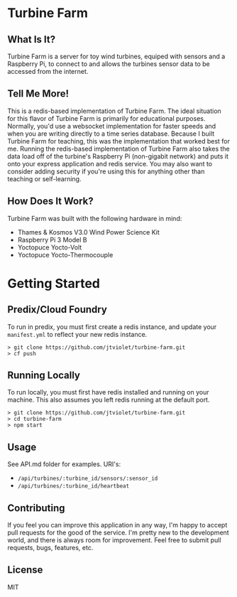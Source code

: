 # Turbine Farm
## What Is It?
Turbine Farm is a server for toy wind turbines, equiped with sensors and a Raspberry Pi, to connect to and allows the turbines sensor data to be accessed from the internet.

## Tell Me More!
This is a redis-based implementation of Turbine Farm. The ideal situation for this flavor of Turbine Farm is primarily for educational purposes. Normally, you'd use a websocket implementation for faster speeds and when you are writing directly to a time series database. Because I built Turbine Farm for teaching, this was the implementation that worked best for me. Running the redis-based implementation of Turbine Farm also takes the data load off of the turbine's Raspberry Pi (non-gigabit network) and puts it onto your express application and redis service. You may also want to consider adding security if you're using this for anything other than teaching or self-learning.

## How Does It Work?
Turbine Farm was built with the following hardware in mind:
  * Thames & Kosmos V3.0 Wind Power Science Kit
  * Raspberry Pi 3 Model B
  * Yoctopuce Yocto-Volt
  * Yoctopuce Yocto-Thermocouple

# Getting Started
## Predix/Cloud Foundry
To run in predix, you must first create a redis instance, and update your `manifest.yml` to reflect your new redis instance.
```
> git clone https://github.com/jtviolet/turbine-farm.git
> cf push
```

## Running Locally
To run locally, you must first have redis installed and running on your machine. This also assumes you left redis running at the default port.
```
> git clone https://github.com/jtviolet/turbine-farm.git
> cd turbine-farm
> npm start
```

## Usage
See API.md folder for examples.
URI's:
 * `/api/turbines/:turbine_id/sensors/:sensor_id`
 * `/api/turbines/:turbine_id/heartbeat`

## Contributing
If you feel you can improve this application in any way, I'm happy to accept pull requests for the good of the service. I'm pretty new to the development world, and there is always room for improvement. Feel free to submit pull requests, bugs, features, etc.

## License
MIT
